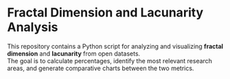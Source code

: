 # Fractal Dimension and Lacunarity Analysis

This repository contains a Python script for analyzing and visualizing **fractal dimension** and **lacunarity** from open datasets.  
The goal is to calculate percentages, identify the most relevant research areas, and generate comparative charts between the two metrics.
